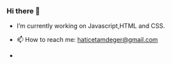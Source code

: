 ### Hi there 👋


-  I’m currently working on Javascript,HTML and CSS.



- 📫 How to reach me: haticetamdeger@gmail.com
-
